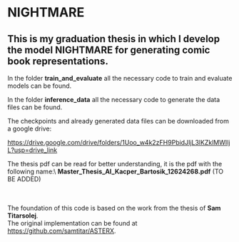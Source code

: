 # NIGHTMARE

## This is my graduation thesis in which I develop the model **NIGHTMARE** for generating comic book representations.

In the folder **train_and_evaluate** all the necessary code to train and evaluate models can be found.

In the folder **inference_data** all the necessary code to generate the data files can be found.

The checkpoints and already generated data files can be downloaded from a google drive:

https://drive.google.com/drive/folders/1Uoo_w4k2zFH9PbidJIjL3lKZklMWIljL?usp=drive_link

The thesis pdf can be read for better understanding, it is the pdf with the following name:\ **Master_Thesis_AI_Kacper_Bartosik_12624268.pdf** (TO BE ADDED)

\
\
The foundation of this code is based on the work from the thesis of **Sam Titarsolej**. \
The original implementation can be found at https://github.com/samtitar/ASTERX.
